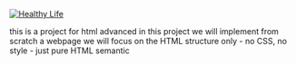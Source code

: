 <a href="#"><img src="https://domf5oio6qrcr.cloudfront.net/medialibrary/10914/4c6d5a2f-e34d-40a7-8723-f3b739fb7942.jpg" alt="Healthy Life"></a>




this is a project for html advanced
in this project we will implement from scratch a webpage
we will focus on the HTML structure only - no CSS, no style - just pure HTML semantic
